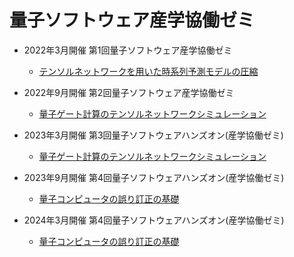 # 量子ソフトウェア産学協働ゼミ

* 2022年3月開催 第1回量子ソフトウェア産学協働ゼミ
  * [テンソルネットワークを用いた時系列予測モデルの圧縮](202203/README.md)

* 2022年9月開催 第2回量子ソフトウェア産学協働ゼミ
  * [量子ゲート計算のテンソルネットワークシミュレーション](202209/README.md)

* 2023年3月開催 第3回量子ソフトウェアハンズオン(産学協働ゼミ)
  * [量子ゲート計算のテンソルネットワークシミュレーション](202303/README.md)

* 2023年9月開催 第4回量子ソフトウェアハンズオン(産学協働ゼミ)
  * [量子コンピュータの誤り訂正の基礎](202309/README.md)

* 2024年3月開催 第4回量子ソフトウェアハンズオン(産学協働ゼミ)
  * [量子コンピュータの誤り訂正の基礎](202403/README.md)
